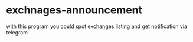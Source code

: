 # exchnages-announcement
with this program you could spot exchanges listing and get notification via telegram 
